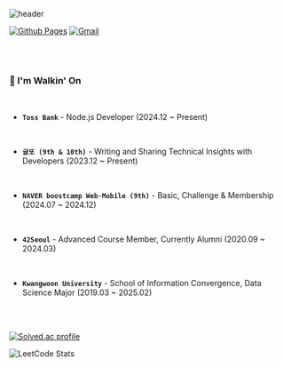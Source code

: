 ![header](https://capsule-render.vercel.app/api?type=waving&height=200&text=HyunJun%20KIM&fontAlign=70&fontAlignY=40&color=gradient&animation=twinkling)

[![Github Pages](https://img.shields.io/badge/Github%20Pages-222222?style=flat-square&logo=Github%20Pages&logoColor=white)](https://tolerblanc.github.io) [![Gmail](https://img.shields.io/badge/Gmail-D14836?style=flat-square&logo=Gmail&logoColor=white)](mailto:hihj070914@icloud.com) 

<br><br>

### 👣   I'm Walkin' On

<br>

- **``Toss Bank``** - Node.js Developer (2024.12 ~ Present)

<br>

- **``글또 (9th & 10th)``** - Writing and Sharing Technical Insights with Developers (2023.12 ~ Present)

<br>

- **``NAVER boostcamp Web⋅Mobile (9th)``** - Basic, Challenge & Membership (2024.07 ~ 2024.12)

<br>

- **``42Seoul``** - Advanced Course Member, Currently Alumni (2020.09 ~ 2024.03)

<br>

- **``Kwangwoon University``** - School of Information Convergence, Data Science Major (2019.03 ~ 2025.02)

<br><br>

[![Solved.ac profile](http://mazassumnida.wtf/api/v2/generate_badge?boj=hihj070914)](https://solved.ac/hihj070914)

![LeetCode Stats](https://leetcard.jacoblin.cool/Tolerblanc?theme=wtf&font=Patrick%20Hand&ext=heatmap)
